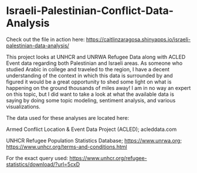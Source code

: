 # Israeli-Palestinian-Conflict-Data-Analysis
Check out the file in action here:  https://caitlinzaragosa.shinyapps.io/israeli-palestinian-data-analysis/

This project looks at UNHCR and UNRWA Refugee Data along with ACLED Event data regarding both Palestinian and Israeli areas. As someone who studied Arabic in college and traveled to the region, I have a decent understanding of the context in which this data is surrounded by and figured it would be a great opportunity to shed some light on what is happening on the ground thousands of miles away! I am in no way an expert on this topic, but I did want to take a look at what the available data is saying by doing some topic modeling, sentiment analysis, and various visualizations. 

The data used for these analyses are located here:

Armed Conflict Location & Event Data Project (ACLED); acleddata.com

UNHCR Refugee Population Statistics Database; https://www.unrwa.org; https://www.unhcr.org/terms-and-conditions.html

For the exact query used: https://www.unhcr.org/refugee-statistics/download/?url=5cxD

